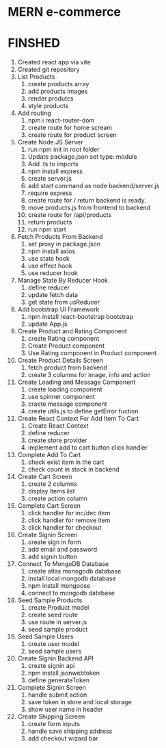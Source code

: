# MERN e-commerce

# FINSHED

1. Created react app via vite
2. Created git repository
3. List Products
   1. create products array
   2. add products images
   3. render produtcs
   4. style products
4. Add routing
   1. npm i react-router-dom
   2. create route for home scream
   3. create route for product screen
5. Create Node.JS Server
   1. run npm init in root folder
   2. Update package.json set type: module
   3. Add .ts to imports
   4. npm install express
   5. create server.js
   6. add start command as node backend/server.js
   7. require express
   8. create route for / return backend is ready.
   9. move products.js from frontend to backend
   10. create route for /api/products
   11. return products
   12. run npm start
6. Fetch Products From Backend
   1. set proxy in package.json
   2. npm install axios
   3. use state hook
   4. use effect hook
   5. use reducer hook
7. Manage State By Reducer Hook
   1. define reducer
   2. update fetch data
   3. get state from usReducer
8. Add bootstrap UI Framework
   1. npm install react-bootstrap bootstrap
   2. update App.js
9. Create Product and Rating Component
   1. create Rating component
   2. Create Product component
   3. Use Rating component in Product component
10. Create Product Details Screen
    1. fetch product from backend
    2. create 3 columns for image, info and action
11. Create Loading and Message Component
    1. create loading component
    2. use spinner component
    3. craete message component
    4. create utils.js to define getError fuction
12. Create React Context For Add Item To Cart
    1. Create React Context
    2. define reducer
    3. create store provider
    4. implement add to cart button click handler
13. Complete Add To Cart
    1. check exist item in the cart
    2. check count in stock in backend
14. Create Cart Screen
    1. create 2 columns
    2. display items list
    3. create action column
15. Complete Cart Screen
    1. click handler for inc/dec item
    2. click handler for remove item
    3. click handler for checkout
16. Create Signin Screen
    1. create sign in form
    2. add email and password
    3. add signin button
17. Connect To MongoDB Database
    1. create atlas monogodb database
    2. install local mongodb database
    3. npm install mongoose
    4. connect to mongodb database
18. Seed Sample Products
    1. create Product model
    2. create seed route
    3. use route in server.js
    4. seed sample product
19. Seed Sample Users
    1. create user model
    2. seed sample users
20. Create Signin Backend API
    1. create signin api
    2. npm install jsonwebtoken
    3. define generateToken
21. Complete Signin Screen
    1. handle submit action
    2. save token in store and local storage
    3. show user name in header
22. Create Shipping Screen
    1. create form inputs
    2. handle save shipping address
    3. add checkout wizard bar
